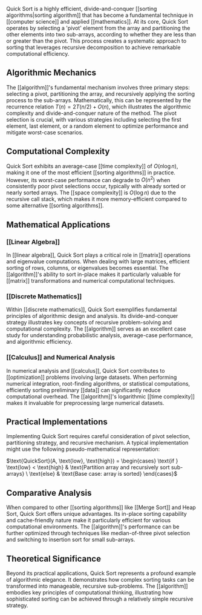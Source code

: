 Quick Sort is a highly efficient, divide-and-conquer [[sorting algorithms|sorting algorithm]] that has become a fundamental technique in [[computer science]] and applied [[mathematics]]. At its core, Quick Sort operates by selecting a 'pivot' element from the array and partitioning the other elements into two sub-arrays, according to whether they are less than or greater than the pivot. This process creates a systematic approach to sorting that leverages recursive decomposition to achieve remarkable computational efficiency.

## Algorithmic Mechanics

The [[algorithm]]'s fundamental mechanism involves three primary steps: selecting a pivot, partitioning the array, and recursively applying the sorting process to the sub-arrays. Mathematically, this can be represented by the recurrence relation $T(n) = 2T(n/2) + O(n)$, which illustrates the algorithmic complexity and divide-and-conquer nature of the method. The pivot selection is crucial, with various strategies including selecting the first element, last element, or a random element to optimize performance and mitigate worst-case scenarios.

## Computational Complexity

Quick Sort exhibits an average-case [[time complexity]] of $O(n \log n)$, making it one of the most efficient [[sorting algorithms]] in practice. However, its worst-case performance can degrade to $O(n^2)$ when consistently poor pivot selections occur, typically with already sorted or nearly sorted arrays. The [[space complexity]] is $O(\log n)$ due to the recursive call stack, which makes it more memory-efficient compared to some alternative [[sorting algorithms]].

## Mathematical Applications

### [[Linear Algebra]]

In [[linear algebra]], Quick Sort plays a critical role in [[matrix]] operations and eigenvalue computations. When dealing with large matrices, efficient sorting of rows, columns, or eigenvalues becomes essential. The [[algorithm]]'s ability to sort in-place makes it particularly valuable for [[matrix]] transformations and numerical computational techniques.

### [[Discrete Mathematics]]

Within [[discrete mathematics]], Quick Sort exemplifies fundamental principles of algorithmic design and analysis. Its divide-and-conquer strategy illustrates key concepts of recursive problem-solving and computational complexity. The [[algorithm]] serves as an excellent case study for understanding probabilistic analysis, average-case performance, and algorithmic efficiency.

### [[Calculus]] and Numerical Analysis

In numerical analysis and [[calculus]], Quick Sort contributes to [[optimization]] problems involving large datasets. When performing numerical integration, root-finding algorithms, or statistical computations, efficiently sorting preliminary [[data]] can significantly reduce computational overhead. The [[algorithm]]'s logarithmic [[time complexity]] makes it invaluable for preprocessing large numerical datasets.

## Practical Implementations

Implementing Quick Sort requires careful consideration of pivot selection, partitioning strategy, and recursive mechanism. A typical implementation might use the following pseudo-mathematical representation:

$\text{QuickSort}(A, \text{low}, \text{high}) = \begin{cases} \text{if } \text{low} < \text{high} & \text{Partition array and recursively sort sub-arrays} \ \text{else} & \text{Base case: array is sorted} \end{cases}$

## Comparative Analysis

When compared to other [[sorting algorithms]] like [[Merge Sort]] and Heap Sort, Quick Sort offers unique advantages. Its in-place sorting capability and cache-friendly nature make it particularly efficient for various computational environments. The [[algorithm]]'s performance can be further optimized through techniques like median-of-three pivot selection and switching to insertion sort for small sub-arrays.

## Theoretical Significance

Beyond its practical applications, Quick Sort represents a profound example of algorithmic elegance. It demonstrates how complex sorting tasks can be transformed into manageable, recursive sub-problems. The [[algorithm]] embodies key principles of computational thinking, illustrating how sophisticated sorting can be achieved through a relatively simple recursive strategy.